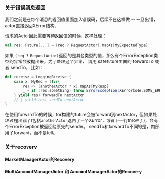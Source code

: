 


### 关于错误消息返回

我们之前是在每个消息的返回值里面加入错误码，后续不在这样做 -- 一旦出错，actor直接返回XError结构。

请求的Actor因此需要等待返回值的时候，这样处理：

```scala
val res: Future[...] = (req ? RequestActor).mapAs[MyExpectedType]

```


如果 `(req ? RequestActor)`返回的是其他类型的值，那么有个ErrorException类型的异常会被抛出来，为了处理这个异常，
请用 safefuture里面的 forwardTo 或者 sendTo， 比如：

```scala
def receive = LoggingReceive {
    case x: MyReq = (for{
        res <- (anotherActor ? x).mapAs[MyResp]
        _ = if (res.something) throw ErrorException(XErrorCode.SOME_ERROR, "msg")
    } yield res) forwardTo nextActor
    // } yield res) sendTo nextActor
}
```

在使用forwardTo的时候，for构建的future会被forward到nextActor，但如果处理过程出错了(包括`anotherActor`返回了一个XError，或者下一行throw了)，会有个ErrorException被返回给原先的sender。 sendTo和forwardTo不同的是，内部用了forward，而不是tell。



### 关于recovery

#### MarketManagerActor的Recovery

#### MultiAccountManagerActor 和 AccountManagerActor的Recovery